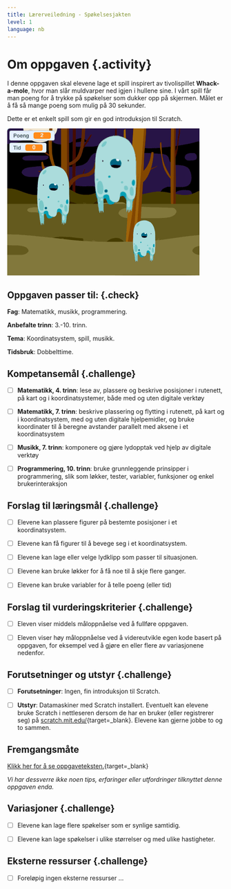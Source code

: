 ```yaml
---
title: Lærerveiledning - Spøkelsesjakten
level: 1
language: nb
---
```



# Om oppgaven {.activity}

I denne oppgaven skal elevene lage et spill inspirert av tivolispillet
__Whack-a-mole__, hvor man slår muldvarper ned igjen i hullene sine. I
vårt spill får man poeng for å trykke på spøkelser som dukker opp på
skjermen. Målet er å få så mange poeng som mulig på 30 sekunder.

Dette er et enkelt spill som gir en god introduksjon til Scratch.

![Illustrasjon av et ferdig spøkelsejakt spill](spokelsesjakten.png)

## Oppgaven passer til: {.check}

 __Fag__: Matematikk, musikk, programmering.

__Anbefalte trinn__: 3.-10. trinn.

__Tema__: Koordinatsystem, spill, musikk.

__Tidsbruk__: Dobbelttime.

## Kompetansemål {.challenge}

- [ ]  __Matematikk, 4. trinn__: lese av, plassere og beskrive posisjoner i
       rutenett, på kart og i koordinatsystemer, både med og uten digitale
       verktøy

- [ ]  __Matematikk, 7. trinn__: beskrive plassering og flytting i rutenett, på
       kart og i koordinatsystem, med og uten digitale hjelpemidler, og bruke
       koordinater til å beregne avstander parallelt med aksene i et
       koordinatsystem

- [ ]  __Musikk, 7. trinn__: komponere og gjøre lydopptak ved hjelp av digitale
       verktøy

- [ ]  __Programmering, 10. trinn__: bruke grunnleggende prinsipper i
       programmering, slik som løkker, tester, variabler, funksjoner og enkel
       brukerinteraksjon

## Forslag til læringsmål {.challenge}

- [ ]  Elevene kan plassere figurer på bestemte posisjoner i et koordinatsystem.

- [ ]  Elevene kan få figurer til å bevege seg i et koordinatsystem.

- [ ]  Elevene kan lage eller velge lydklipp som passer til situasjonen.

- [ ]  Elevene kan bruke løkker for å få noe til å skje flere ganger.

- [ ]  Elevene kan bruke variabler for å telle poeng (eller tid)

## Forslag til vurderingskriterier {.challenge}

- [ ] Eleven viser middels måloppnåelse ved å fullføre oppgaven.

- [ ] Eleven viser høy måloppnåelse ved å videreutvikle egen kode basert på
      oppgaven, for eksempel ved å gjøre en eller flere av variasjonene
      nedenfor.

## Forutsetninger og utstyr {.challenge}

- [ ]  __Forutsetninger__: Ingen, fin introduksjon til Scratch.

- [ ] __Utstyr__: Datamaskiner med Scratch installert. Eventuelt kan elevene
      bruke Scratch i nettleseren dersom de har en bruker (eller registrerer
      seg) på [scratch.mit.edu/](http://scratch.mit.edu/){target=_blank}.
      Elevene kan gjerne jobbe to og to sammen.

## Fremgangsmåte

[Klikk her for å se oppgaveteksten.](../spokelsesjakten/spokelsesjakten.html){target=_blank}

_Vi har dessverre ikke noen tips, erfaringer eller utfordringer tilknyttet denne oppgaven enda._

## Variasjoner {.challenge}

- [ ]  Elevene kan lage flere spøkelser som er synlige samtidig.

- [ ]  Elevene kan lage spøkelser i ulike størrelser og med ulike hastigheter.

## Eksterne ressurser {.challenge}

- [ ] Foreløpig ingen eksterne ressurser ...
